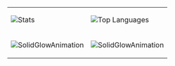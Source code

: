 <table>
<tr>
<td valign="top" style="width: 50%;">

![Stats](https://github-readme-stats.vercel.app/api?username=rolud&show_icons=true&theme=synthwave)

</td>
<td valign="top" style="width: 50%;">

![Top Languages](https://github-readme-stats.vercel.app/api/top-langs/?username=rolud&langs_count=10&theme=synthwave&layout=compact)

</td>
</tr>
<tr>
<td valign="top" style="width: 50%;">

![SolidGlowAnimation](https://github-readme-stats.vercel.app/api/pin/?username=rolud&repo=SolidGlowAnimation&theme=synthwave)

</td>
<td valign="top" style="width: 50%;">

![SolidGlowAnimation](https://github-readme-stats.vercel.app/api/pin/?username=rolud&repo=MyHome&theme=synthwave)

</td>
</tr>
</table>
